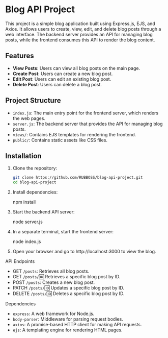 # Blog API Project

This project is a simple blog application built using Express.js, EJS, and Axios. It allows users to create, view, edit, and delete blog posts through a web interface. The backend server provides an API for managing blog posts, while the frontend consumes this API to render the blog content.

## Features

- **View Posts**: Users can view all blog posts on the main page.
- **Create Post**: Users can create a new blog post.
- **Edit Post**: Users can edit an existing blog post.
- **Delete Post**: Users can delete a blog post.

## Project Structure

- `index.js`: The main entry point for the frontend server, which renders the web pages.
- `server.js`: The backend server that provides the API for managing blog posts.
- `views/`: Contains EJS templates for rendering the frontend.
- `public/`: Contains static assets like CSS files.

## Installation

1. Clone the repository:

   ```bash
   git clone https://github.com/RUBBOSS/blog-api-project.git
   cd blog-api-project

2. Install dependencies:

    npm install

3. Start the backend API server:

    node server.js

4. In a separate terminal, start the frontend server:

    node index.js

5. Open your browser and go to http://localhost:3000 to view the blog.

API Endpoints
- GET `/posts`: Retrieves all blog posts.
- GET `/posts/`:id: Retrieves a specific blog post by ID.
- POST `/posts`: Creates a new blog post.
- PATCH `/posts/`:id: Updates a specific blog post by ID.
- DELETE `/posts/`:id: Deletes a specific blog post by ID.


Dependencies
- `express`: A web framework for Node.js.
- `body-parser`: Middleware for parsing request bodies.
- `axios`: A promise-based HTTP client for making API requests.
- `ejs`: A templating engine for rendering HTML pages.

